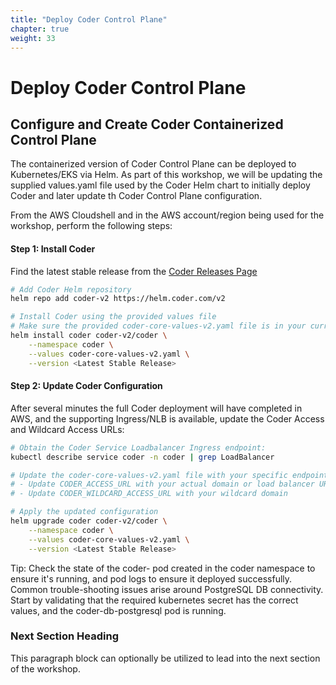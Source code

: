 ```yaml
---
title: "Deploy Coder Control Plane" 
chapter: true
weight: 33 
---
```


# Deploy Coder Control Plane 

## Configure and Create Coder Containerized Control Plane  

The containerized version of Coder Control Plane can be deployed to Kubernetes/EKS via Helm.  As part of this workshop, we will be updating the supplied values.yaml file used by the Coder Helm chart to initially deploy Coder and later update th Coder Control Plane configuration.

From the AWS Cloudshell and in the AWS account/region being used for the workshop, perform the following steps:

#### Step 1: Install Coder
Find the latest stable release from the [Coder Releases Page](https://github.com/coder/coder/releases)
```bash
# Add Coder Helm repository
helm repo add coder-v2 https://helm.coder.com/v2

# Install Coder using the provided values file
# Make sure the provided coder-core-values-v2.yaml file is in your current directory
helm install coder coder-v2/coder \
    --namespace coder \
    --values coder-core-values-v2.yaml \
    --version <Latest Stable Release>
```

#### Step 2: Update Coder Configuration
After several minutes the full Coder deployment will have completed in AWS, and the supporting Ingress/NLB is available, update the Coder Access and Wildcard Access URLs:
```bash
# Obtain the Coder Service Loadbalancer Ingress endpoint:
kubectl describe service coder -n coder | grep LoadBalancer

# Update the coder-core-values-v2.yaml file with your specific endpoint configuration:
# - Update CODER_ACCESS_URL with your actual domain or load balancer URL
# - Update CODER_WILDCARD_ACCESS_URL with your wildcard domain

# Apply the updated configuration
helm upgrade coder coder-v2/coder \
    --namespace coder \
    --values coder-core-values-v2.yaml \
    --version <Latest Stable Release>
```

Tip:  Check the state of the coder-<instance> pod created in the coder namespace to ensure it's running, and pod logs to ensure it deployed successfully.  Common trouble-shooting issues arise around PostgreSQL DB connectivity.  Start by validating that the required kubernetes secret has the correct values, and the coder-db-postgresql pod is running. 

### Next Section Heading <!-- MODIFY THIS HEADING -->
This paragraph block can optionally be utilized to lead into the next section of the workshop.